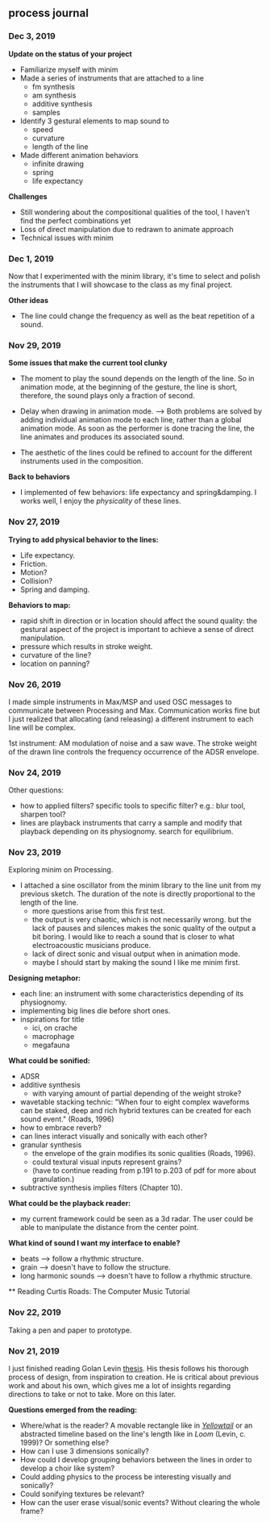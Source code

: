 ## process journal

### Dec 3, 2019
**Update on the status of your project**
- Familiarize myself with minim
- Made a series of instruments that are attached to a line
    - fm synthesis
    - am synthesis
    - additive synthesis
    - samples
- Identify 3 gestural elements to map sound to
    - speed
    - curvature
    - length of the line
- Made different animation behaviors
    - infinite drawing
    - spring
    - life expectancy

**Challenges**
- Still wondering about the compositional qualities of the tool, I haven't find the perfect combinations yet
- Loss of direct manipulation due to redrawn to animate approach
- Technical issues with minim


### Dec 1, 2019
Now that I experimented with the minim library, it's time to select and polish the instruments that I will showcase to the class as my final project.

**Other ideas**
- The line could change the frequency as well as the beat repetition of a sound.


### Nov 29, 2019
**Some issues that make the current tool clunky**
- The moment to play the sound depends on the length of the line. So in animation mode, at the beginning of the gesture, the line is short, therefore, the sound plays only a fraction of second.
- Delay when drawing in animation mode.
--> Both problems are solved by adding individual animation mode to each line, rather than a global animation mode. As soon as the performer is done tracing the line, the line animates and produces its associated sound.   

- The aesthetic of the lines could be refined to account for the different instruments used in the composition.

**Back to behaviors**
- I implemented of few behaviors: life expectancy and spring&damping. I works well, I enjoy the _physicality_ of these lines.

### Nov 27, 2019

**Trying to add physical behavior to the lines:**
- Life expectancy.
- Friction.
- Motion?
- Collision?
- Spring and damping.

**Behaviors to map:**
- rapid shift in direction or in location should affect the sound quality: the gestural aspect of the project is important to achieve a sense of direct manipulation.
- pressure which results in stroke weight.
- curvature of the line?
- location on panning?


### Nov 26, 2019
I made simple instruments in Max/MSP and used OSC messages to communicate between Processing and Max. Communication works fine but I just realized that allocating (and releasing) a different instrument to each line will be complex.

1st instrument: AM modulation of noise and a saw wave. The stroke weight of the drawn line controls the frequency occurrence of the ADSR envelope.


### Nov 24, 2019
Other questions:
- how to applied filters? specific tools to specific filter? e.g.: blur tool, sharpen tool?
- lines are playback instruments that carry a sample and modify that playback depending on its physiognomy. search for equilibrium.


### Nov 23, 2019
Exploring minim on Processing.
- I attached a sine oscillator from the minim library to the line unit from my previous sketch. The duration of the note is directly proportional to the length of the line.
    - more questions arise from this first test.
    - the output is very chaotic, which is not necessarily wrong. but the lack of pauses and silences makes the sonic quality of the output a bit boring. I would like to reach a sound that is closer to what electroacoustic musicians produce.
    - lack of direct sonic and visual output when in animation mode.
    - maybe I should start by making the sound I like me minim first.

**Designing metaphor:**
- each line: an instrument with some characteristics depending of its physiognomy.
- implementing big lines die before short ones.
- inspirations for title
    - ici, on crache
    - macrophage
    - megafauna

**What could be sonified:**
- ADSR
- additive synthesis
    - with varying amount of partial depending of the weight stroke?
- wavetable stacking technic: "When four to eight complex waveforms can be staked, deep and rich hybrid textures can be created for each sound event." (Roads, 1996)
- how to embrace reverb?
- can lines interact visually and sonically with each other?
- granular synthesis
    - the envelope of the grain modifies its sonic qualities (Roads, 1996).
    - could textural visual inputs represent grains?
    - (have to continue reading from p.191 to p.203 of pdf for more about granulation.)
- subtractive synthesis implies filters (Chapter 10).


**What could be the playback reader:**
- my current framework could be seen as a 3d radar. The user could be able to manipulate the distance from the center point.

**What kind of sound I want my interface to enable?**
- beats --> follow a rhythmic structure.
- grain --> doesn't have to follow the structure.
- long harmonic sounds --> doesn't have to follow a rhythmic structure.

** Reading Curtis Roads: The Computer Music Tutorial


### Nov 22, 2019
Taking a pen and paper to prototype.



### Nov 21, 2019
I just finished reading Golan Levin [thesis](https://acg.media.mit.edu/people/golan/thesis/thesis300.pdf). His thesis follows his thorough process of design, from inspiration to creation. He is critical about previous work and about his own, which gives me a lot of insights regarding directions to take or not to take. More on this later.

**Questions emerged from the reading:**
- Where/what is the reader? A movable rectangle like in [_Yellowtail_](http://www.flong.com/projects/yellowtail/) or an abstracted timeline based on the line's length like in _Loom_ (Levin, c. 1999)? Or something else?
- How can I use 3 dimensions sonically?
- How could I develop grouping behaviors between the lines in order to develop a choir like system?
- Could adding physics to the process be interesting visually and sonically?
- Could sonifying textures be relevant?
- How can the user erase visual/sonic events? Without clearing the whole frame?
